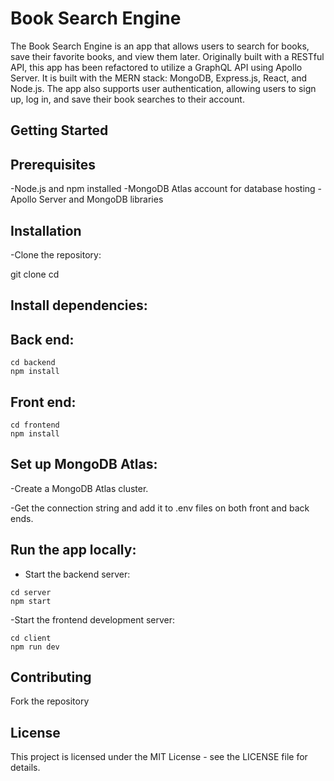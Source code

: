 # Book Search Engine

The Book Search Engine is an app that allows users to search for books, save their favorite books, and view them later. Originally built with a RESTful API, this app has been refactored to utilize a GraphQL API using Apollo Server. It is built with the MERN stack: MongoDB, Express.js, React, and Node.js. The app also supports user authentication, allowing users to sign up, log in, and save their book searches to their account.


## Getting Started
## Prerequisites

-Node.js and npm installed
-MongoDB Atlas account for database hosting
-Apollo Server and MongoDB libraries

## Installation

-Clone the repository:

git clone
cd 

## Install dependencies:

## Back end:
```
cd backend
npm install
```

## Front end:
```
cd frontend
npm install
```

## Set up MongoDB Atlas:

-Create a MongoDB Atlas cluster.

-Get the connection string and add it to .env files on both front and back ends.

## Run the app locally:

- Start the backend server:
  
```
cd server
npm start
```

-Start the frontend development server:

```
cd client 
npm run dev
```


## Contributing

Fork the repository

## License
This project is licensed under the MIT License - see the LICENSE file for details.
